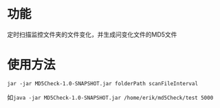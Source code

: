 # 功能
定时扫描监控文件夹的文件变化，并生成问变化文件的MD5文件

# 使用方法
```
jar -jar MD5Check-1.0-SNAPSHOT.jar folderPath scanFileInterval
```

如`java -jar MD5Check-1.0-SNAPSHOT.jar /home/erik/md5Check/test 5000`
